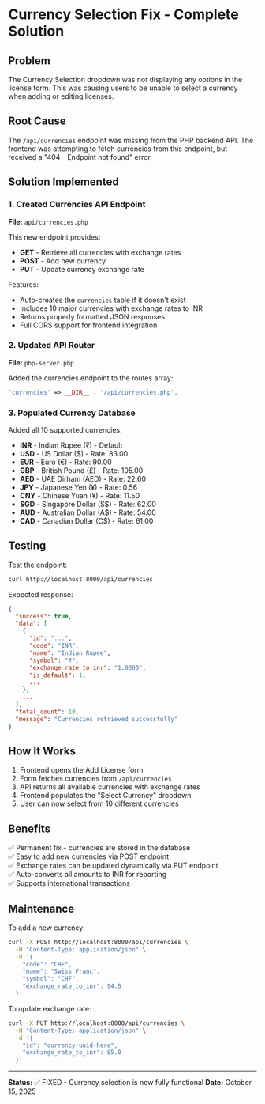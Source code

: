 # Currency Selection Fix - Complete Solution

## Problem
The Currency Selection dropdown was not displaying any options in the license form. This was causing users to be unable to select a currency when adding or editing licenses.

## Root Cause
The `/api/currencies` endpoint was missing from the PHP backend API. The frontend was attempting to fetch currencies from this endpoint, but received a "404 - Endpoint not found" error.

## Solution Implemented

### 1. Created Currencies API Endpoint
**File:** `api/currencies.php`

This new endpoint provides:
- **GET** - Retrieve all currencies with exchange rates
- **POST** - Add new currency
- **PUT** - Update currency exchange rate

Features:
- Auto-creates the `currencies` table if it doesn't exist
- Includes 10 major currencies with exchange rates to INR
- Returns properly formatted JSON responses
- Full CORS support for frontend integration

### 2. Updated API Router
**File:** `php-server.php`

Added the currencies endpoint to the routes array:
```php
'currencies' => __DIR__ . '/api/currencies.php',
```

### 3. Populated Currency Database
Added all 10 supported currencies:
- **INR** - Indian Rupee (₹) - Default
- **USD** - US Dollar ($) - Rate: 83.00
- **EUR** - Euro (€) - Rate: 90.00
- **GBP** - British Pound (£) - Rate: 105.00
- **AED** - UAE Dirham (AED) - Rate: 22.60
- **JPY** - Japanese Yen (¥) - Rate: 0.56
- **CNY** - Chinese Yuan (¥) - Rate: 11.50
- **SGD** - Singapore Dollar (S$) - Rate: 62.00
- **AUD** - Australian Dollar (A$) - Rate: 54.00
- **CAD** - Canadian Dollar (C$) - Rate: 61.00

## Testing
Test the endpoint:
```bash
curl http://localhost:8000/api/currencies
```

Expected response:
```json
{
  "success": true,
  "data": [
    {
      "id": "...",
      "code": "INR",
      "name": "Indian Rupee",
      "symbol": "₹",
      "exchange_rate_to_inr": "1.0000",
      "is_default": 1,
      ...
    },
    ...
  ],
  "total_count": 10,
  "message": "Currencies retrieved successfully"
}
```

## How It Works
1. Frontend opens the Add License form
2. Form fetches currencies from `/api/currencies`
3. API returns all available currencies with exchange rates
4. Frontend populates the "Select Currency" dropdown
5. User can now select from 10 different currencies

## Benefits
✅ Permanent fix - currencies are stored in the database  
✅ Easy to add new currencies via POST endpoint  
✅ Exchange rates can be updated dynamically via PUT endpoint  
✅ Auto-converts all amounts to INR for reporting  
✅ Supports international transactions

## Maintenance
To add a new currency:
```bash
curl -X POST http://localhost:8000/api/currencies \
  -H "Content-Type: application/json" \
  -d '{
    "code": "CHF",
    "name": "Swiss Franc",
    "symbol": "CHF",
    "exchange_rate_to_inr": 94.5
  }'
```

To update exchange rate:
```bash
curl -X PUT http://localhost:8000/api/currencies \
  -H "Content-Type: application/json" \
  -d '{
    "id": "currency-uuid-here",
    "exchange_rate_to_inr": 85.0
  }'
```

---
**Status:** ✅ FIXED - Currency selection is now fully functional
**Date:** October 15, 2025

